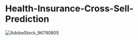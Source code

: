 # Health-Insurance-Cross-Sell-Prediction

![AdobeStock_96790805](https://user-images.githubusercontent.com/97983738/220957472-2b609261-7f8c-4e81-bcb6-1b5b5bbf3715.jpeg)
